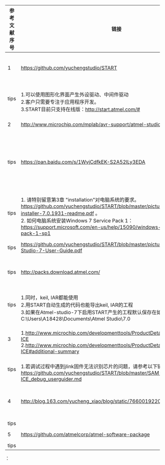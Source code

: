  | 参考文献序号 |链接 | 说明 |
 | --- | ----- | ----- | 
 | 1 | https://github.com/yuchengstudio/START | 代码自动生成工具介绍 | 
 | tips | <br/>1.可以使用图形化界面产生外设驱动、中间件驱动 <br/>2.客户只需要专注于应用程序开发。<br/>3.START目前只支持在线版：http://start.atmel.com/# | | 
 | 2 | http://www.microchip.com/mplab/avr-support/atmel-studio-7 | MCHP 官方IDE |
 | tips |  https://pan.baidu.com/s/1WvjCdfkEK-S2A52lLy3EDA | 如果官网链接失败，可使用百度云盘地址下载 |
 | tips |<br/>1. 请特别留意第3章 "installation"对电脑系统的要求。https://github.com/yuchengstudio/START/blob/master/picture_reference/as-installer-7.0.1931-readme.pdf 。<br/>2.  如何电脑系统安装Windows 7 Service Pack 1：https://support.microsoft.com/en-us/help/15090/windows-7-install-service-pack-1-sp1| 安装注意事项 |
| tips | https://github.com/yuchengstudio/START/blob/master/picture_reference/Atmel-Studio-7-User-Guide.pdf | studio user guider |
| tips | http://packs.download.atmel.com/ | device pack 独立下载链接 |
 | tips | <br/>1.同时，keil, IAR都能使用  <br/>2.用START自动生成的代码也能导出keil, IAR的工程 <br/>3.如果在Atmel-studio-7下启用START产生的工程默认保存在如下地址 C:\Users\A18428\Documents\Atmel Studio\7.0| | 
 | 3 | <br/>1.http://www.microchip.com/developmenttools/ProductDetails/PartNo/AT91SAM-ICE <br/>2.http://www.microchip.com/developmenttools/ProductDetails/PartNo/ATATMEL-ICE#additional-summary| MCHP 官方调试工具 | 
 | tips | <br/>1.若调试过程中遇到jlink固件无法识别芯片的问题，请参考以下链接：https://github.com/yuchengstudio/START/blob/master/SAM-ICE_debug_userguider.md| | 
 | 4 | http://blog.163.com/yucheng_xiao/blog/static/76600192201410435517757 | JTAG 转 SWD硬件连接说明 | 
 | tips |   | | 
 | 5 | https://github.com/atmelcorp/atmel-software-package| soft pack | 
 | tips |   | |  
 
 
 




：

